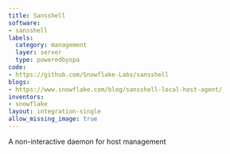 ```yaml
---
title: Sansshell
software:
- sansshell
labels:
  category: management
  layer: server
  type: poweredbyopa
code:
- https://github.com/Snowflake-Labs/sansshell
blogs:
- https://www.snowflake.com/blog/sansshell-local-host-agent/
inventors:
- snowflake
layout: integration-single
allow_missing_image: true
---
```

A non-interactive daemon for host management
